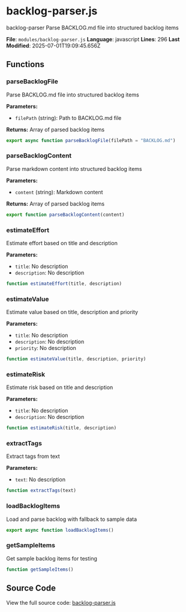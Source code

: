 # backlog-parser.js

<module>backlog-parser</module>
<description>Parse BACKLOG.md file into structured backlog items</description>

**File**: `modules/backlog-parser.js`
**Language**: javascript
**Lines**: 296
**Last Modified**: 2025-07-01T19:09:45.656Z

## Functions

### parseBacklogFile

Parse BACKLOG.md file into structured backlog items

**Parameters:**
- `filePath` (string): Path to BACKLOG.md file

**Returns:** Array of parsed backlog items

```javascript
export async function parseBacklogFile(filePath = "BACKLOG.md")
```

### parseBacklogContent

Parse markdown content into structured backlog items

**Parameters:**
- `content` (string): Markdown content

**Returns:** Array of parsed backlog items

```javascript
export function parseBacklogContent(content)
```

### estimateEffort

Estimate effort based on title and description

**Parameters:**
- `title`: No description
- `description`: No description

```javascript
function estimateEffort(title, description)
```

### estimateValue

Estimate value based on title, description and priority

**Parameters:**
- `title`: No description
- `description`: No description
- `priority`: No description

```javascript
function estimateValue(title, description, priority)
```

### estimateRisk

Estimate risk based on title and description

**Parameters:**
- `title`: No description
- `description`: No description

```javascript
function estimateRisk(title, description)
```

### extractTags

Extract tags from text

**Parameters:**
- `text`: No description

```javascript
function extractTags(text)
```

### loadBacklogItems

Load and parse backlog with fallback to sample data

```javascript
export async function loadBacklogItems()
```

### getSampleItems

Get sample backlog items for testing

```javascript
function getSampleItems()
```

## Source Code

View the full source code: [backlog-parser.js](modules/backlog-parser.js)
